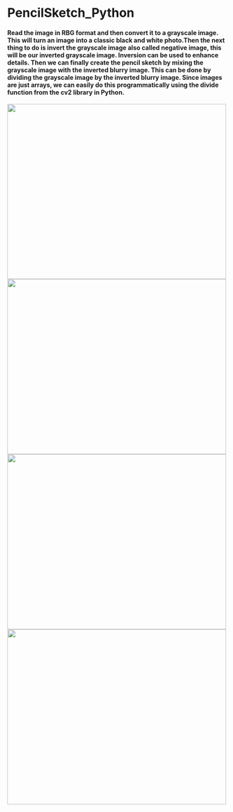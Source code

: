 # PencilSketch_Python

#### Read the image in RBG format and then convert it to a grayscale image. This will turn an image into a classic black and white photo.Then the next thing to do is invert the grayscale image also called negative image, this will be our inverted grayscale image. Inversion can be used to enhance details. Then we can finally create the pencil sketch by mixing the grayscale image with the inverted blurry image. This can be done by dividing the grayscale image by the inverted blurry image. Since images are just arrays, we can easily do this programmatically using the divide function from the cv2 library in Python.

<img src="https://user-images.githubusercontent.com/51449941/121957457-0c409880-cd80-11eb-894c-779f33fdc555.png" width="500" height="400">

<img src="https://user-images.githubusercontent.com/51449941/121957550-2ed2b180-cd80-11eb-8273-fe7acf46c175.png" width="500" height="400">

<img src="https://user-images.githubusercontent.com/51449941/121957603-43af4500-cd80-11eb-8a3f-041463ac11b5.png" width="500" height="400">

<img src ="https://user-images.githubusercontent.com/51449941/121957686-5de92300-cd80-11eb-930e-73a83f81baba.png" width="500" height="400">

